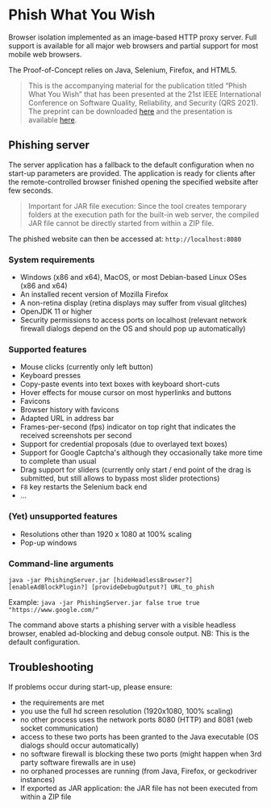 # Phish What You Wish
Browser isolation implemented as an image-based HTTP proxy server.
Full support is available for all major web browsers and partial support for most mobile web browsers.

The Proof-of-Concept relies on Java, Selenium, Firefox, and HTML5.

> This is the accompanying material for the publication titled “Phish What You Wish” that has been presented at the 21st IEEE International Conference on Software Quality, Reliability, and Security (QRS 2021). The preprint can be downloaded [here](https://arxiv.org/pdf/2111.03596) and the presentation is available [here](https://www.youtube.com/watch?v=XEWyGN_P_pw).

## Phishing server
The server application has a fallback to the default configuration when no start-up parameters are provided.
The application is ready for clients after the remote-controlled browser finished opening the specified website after few seconds.

> Important for JAR file execution:
Since the tool creates temporary folders at the execution path for the built-in web server, the compiled JAR file cannot be directly started from within a ZIP file.

The phished website can then be accessed at:
`http://localhost:8080`

### System requirements
- Windows (x86 and x64), MacOS, or most Debian-based Linux OSes (x86 and x64)
- An installed recent version of Mozilla Firefox
- A non-retina display (retina displays may suffer from visual glitches)
- OpenJDK 11 or higher
- Security permissions to access ports on localhost (relevant network firewall dialogs depend on the OS and should pop up automatically)

### Supported features
- Mouse clicks (currently only left button)
- Keyboard presses
- Copy-paste events into text boxes with keyboard short-cuts
- Hover effects for mouse cursor on most hyperlinks and buttons
- Favicons
- Browser history with favicons
- Adapted URL in address bar
- Frames-per-second (fps) indicator on top right that indicates the received screenshots per second
- Support for credential proposals (due to overlayed text boxes)
- Support for Google Captcha's although they occasionally take more time to complete than usual
- Drag support for sliders (currently only start / end point of the drag is submitted, but still allows to bypass most slider protections)
- `F8` key restarts the Selenium back end
- ...

### (Yet) unsupported features
-	Resolutions other than 1920 x 1080 at 100% scaling
-	Pop-up windows 

### Command-line arguments
`java -jar PhishingServer.jar [hideHeadlessBrowser?] [enableAdBlockPlugin?] [provideDebugOutput?] URL_to_phish`

Example:
`java -jar PhishingServer.jar false true true "https://www.google.com/"`

The command above starts a phishing server with a visible headless browser, enabled ad-blocking and debug console output.
NB: This is the default configuration.

## Troubleshooting
If problems occur during start-up, please ensure:
- the requirements are met
- you use the full hd screen resolution (1920x1080, 100% scaling)
- no other process uses the network ports 8080 (HTTP) and 8081 (web socket communication)
- access to these two ports has been granted to the Java executable (OS dialogs should occur automatically)
- no software firewall is blocking these two ports (might happen when 3rd party software firewalls are in use)
- no orphaned processes are running (from Java, Firefox, or geckodriver instances)
- If exported as JAR application: the JAR file has not been executed from within a ZIP file